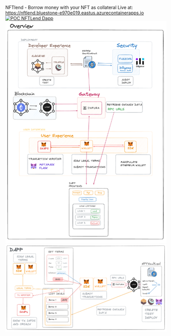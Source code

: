 NFTlend - Borrow money with your NFT as collateral 
Live at: https://nftlend.bluestone-e970e019.eastus.azurecontainerapps.io
[![POC NFTLend Dapp](http://img.youtube.com/vi/sSq6okklBQ4/0.jpg)](https://www.youtube.com/watch?v=sSq6okklBQ4 "Click to play on YouTube")
![Consensys Products Overview](/consensys-overview.png)
![NTFLend Dapp POC Overview](/dapp-overview.png)

